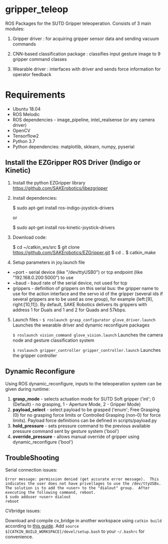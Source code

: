 # gripper_teleop
ROS Packages for the SUTD Gripper teleoperation. Consists of 3 main modules:

1) Gripper driver : for acquiring gripper sensor data and sending vacuum commands

2) CNN-based classification package : classifies input gesture image to 9 gripper command classes

3) Wearable driver : interfaces with driver and sends force information for operator feedback

# Requirements
- Ubuntu 18.04
- ROS Melodic
- ROS dependencies - image_pipeline, intel_realsense (or any camera driver)
- OpenCV
- Tensorflow2
- Python 3.7
- Python dependencies: matplotlib, sklearn, numpy, pyserial

## Install the EZGripper ROS Driver (Indigo or Kinetic)

1) Install the python EZGripper library https://github.com/SAKErobotics/libezgripper

2) Install dependencies:

	$ sudo apt-get install ros-indigo-joystick-drivers
	
	or 
	
	$ sudo apt-get install ros-kinetic-joystick-drivers

3) Download code:

	$ cd ~/catkin_ws/src
	$ git clone https://github.com/SAKErobotics/EZGripper.git
	$ cd ..
	$ catkin_make

4) Setup parameters in joy.launch file
  - ~port - serial device (like "/dev/ttyUSB0") or tcp endpoint (like "192.168.0.200:5000") to use
  - ~baud - baud rate of the serial device, not used for tcp
  - grippers - definition of grippers on this serial bus: the gripper name to use for the action interface and the servo id of the gripper (several ids if several grippers are to be used as one group), for example {left:[9], right:[10,11]}.  By default, SAKE Robotics delivers its grippers with address 1 for Duals and 1 and 2 for Quads and 57kbps.

5) Launch files - 
	`$ roslaunch grasp_configurator glove_driver.launch`
Launches the wearable driver and dynamic reconfigure packages
	  
	`$ roslaunch vision_command glove_vision.launch`
Launches the camera node and gesture classification system
	  
	`$ roslaunch gripper_controller gripper_controller.launch`
Launches the gripper controller

## Dynamic Reconfigure

Using ROS dynamic_reconfigure, inputs to the teleoperation system can be given during runtime:

1) **grasp_mode** - selects actuation mode for SUTD Soft gripper ('int'; 0 (Default) - no grasping, 1 - Aperture Mode, 2 - Gripper Mode)
2) **payload_select** - select payload to be grasped ('enum'; Free Grasping (0) for no grasping force limits or Controlled Grasping (non-0) for force limits). Payload force definitions can be defined in scripts/payload.py
3) **hold_pressure** - sets pressure command to the previous available pressure command sent by gesture system ('bool')
4) **override_pressure** - allows manual override of gripper using dynamic_reconfigure ('bool')

## TroubleShooting

Serial connection issues:

	Error message: permission denied (get accurate error message).  This indicates the user does not have privellages to use the /dev/ttyUSBx.  The solution is to add the <user> to the "dialout" group.  After executing the following command, reboot.
	$ sudo adduser <user> dialout
	reboot

CVbridge issues: 

Download and compile cv_bridge in another workspace using `catkin build` according to [this guide](https://cyaninfinite.com/ros-cv-bridge-with-python-3/). Add `source $[CATKIN_BUILD_WORKSPACE]/devel/setup.bash` to your `~/.bashrc` for convenience.
